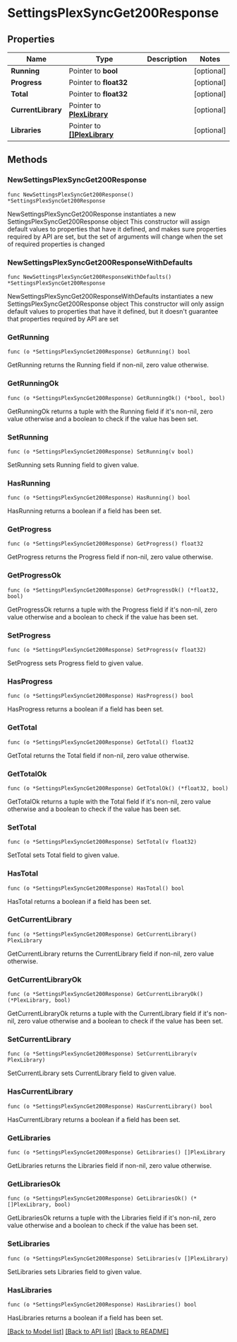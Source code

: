 # SettingsPlexSyncGet200Response

## Properties

Name | Type | Description | Notes
------------ | ------------- | ------------- | -------------
**Running** | Pointer to **bool** |  | [optional] 
**Progress** | Pointer to **float32** |  | [optional] 
**Total** | Pointer to **float32** |  | [optional] 
**CurrentLibrary** | Pointer to [**PlexLibrary**](PlexLibrary.md) |  | [optional] 
**Libraries** | Pointer to [**[]PlexLibrary**](PlexLibrary.md) |  | [optional] 

## Methods

### NewSettingsPlexSyncGet200Response

`func NewSettingsPlexSyncGet200Response() *SettingsPlexSyncGet200Response`

NewSettingsPlexSyncGet200Response instantiates a new SettingsPlexSyncGet200Response object
This constructor will assign default values to properties that have it defined,
and makes sure properties required by API are set, but the set of arguments
will change when the set of required properties is changed

### NewSettingsPlexSyncGet200ResponseWithDefaults

`func NewSettingsPlexSyncGet200ResponseWithDefaults() *SettingsPlexSyncGet200Response`

NewSettingsPlexSyncGet200ResponseWithDefaults instantiates a new SettingsPlexSyncGet200Response object
This constructor will only assign default values to properties that have it defined,
but it doesn't guarantee that properties required by API are set

### GetRunning

`func (o *SettingsPlexSyncGet200Response) GetRunning() bool`

GetRunning returns the Running field if non-nil, zero value otherwise.

### GetRunningOk

`func (o *SettingsPlexSyncGet200Response) GetRunningOk() (*bool, bool)`

GetRunningOk returns a tuple with the Running field if it's non-nil, zero value otherwise
and a boolean to check if the value has been set.

### SetRunning

`func (o *SettingsPlexSyncGet200Response) SetRunning(v bool)`

SetRunning sets Running field to given value.

### HasRunning

`func (o *SettingsPlexSyncGet200Response) HasRunning() bool`

HasRunning returns a boolean if a field has been set.

### GetProgress

`func (o *SettingsPlexSyncGet200Response) GetProgress() float32`

GetProgress returns the Progress field if non-nil, zero value otherwise.

### GetProgressOk

`func (o *SettingsPlexSyncGet200Response) GetProgressOk() (*float32, bool)`

GetProgressOk returns a tuple with the Progress field if it's non-nil, zero value otherwise
and a boolean to check if the value has been set.

### SetProgress

`func (o *SettingsPlexSyncGet200Response) SetProgress(v float32)`

SetProgress sets Progress field to given value.

### HasProgress

`func (o *SettingsPlexSyncGet200Response) HasProgress() bool`

HasProgress returns a boolean if a field has been set.

### GetTotal

`func (o *SettingsPlexSyncGet200Response) GetTotal() float32`

GetTotal returns the Total field if non-nil, zero value otherwise.

### GetTotalOk

`func (o *SettingsPlexSyncGet200Response) GetTotalOk() (*float32, bool)`

GetTotalOk returns a tuple with the Total field if it's non-nil, zero value otherwise
and a boolean to check if the value has been set.

### SetTotal

`func (o *SettingsPlexSyncGet200Response) SetTotal(v float32)`

SetTotal sets Total field to given value.

### HasTotal

`func (o *SettingsPlexSyncGet200Response) HasTotal() bool`

HasTotal returns a boolean if a field has been set.

### GetCurrentLibrary

`func (o *SettingsPlexSyncGet200Response) GetCurrentLibrary() PlexLibrary`

GetCurrentLibrary returns the CurrentLibrary field if non-nil, zero value otherwise.

### GetCurrentLibraryOk

`func (o *SettingsPlexSyncGet200Response) GetCurrentLibraryOk() (*PlexLibrary, bool)`

GetCurrentLibraryOk returns a tuple with the CurrentLibrary field if it's non-nil, zero value otherwise
and a boolean to check if the value has been set.

### SetCurrentLibrary

`func (o *SettingsPlexSyncGet200Response) SetCurrentLibrary(v PlexLibrary)`

SetCurrentLibrary sets CurrentLibrary field to given value.

### HasCurrentLibrary

`func (o *SettingsPlexSyncGet200Response) HasCurrentLibrary() bool`

HasCurrentLibrary returns a boolean if a field has been set.

### GetLibraries

`func (o *SettingsPlexSyncGet200Response) GetLibraries() []PlexLibrary`

GetLibraries returns the Libraries field if non-nil, zero value otherwise.

### GetLibrariesOk

`func (o *SettingsPlexSyncGet200Response) GetLibrariesOk() (*[]PlexLibrary, bool)`

GetLibrariesOk returns a tuple with the Libraries field if it's non-nil, zero value otherwise
and a boolean to check if the value has been set.

### SetLibraries

`func (o *SettingsPlexSyncGet200Response) SetLibraries(v []PlexLibrary)`

SetLibraries sets Libraries field to given value.

### HasLibraries

`func (o *SettingsPlexSyncGet200Response) HasLibraries() bool`

HasLibraries returns a boolean if a field has been set.


[[Back to Model list]](../README.md#documentation-for-models) [[Back to API list]](../README.md#documentation-for-api-endpoints) [[Back to README]](../README.md)


